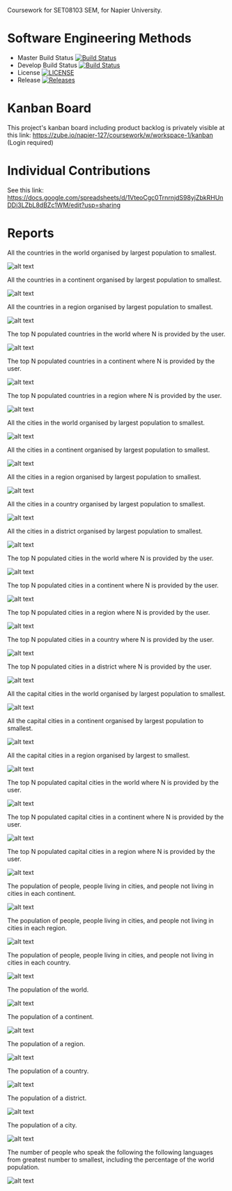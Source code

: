 Coursework for SET08103 SEM, for Napier University.

# Software Engineering Methods

- Master Build Status [![Build Status](https://travis-ci.com/MikhaRohrs/SEMCoursework.svg?branch=master)](https://travis-ci.com/MikhaRohrs/SEMCoursework)
- Develop Build Status [![Build Status](https://travis-ci.com/MikhaRohrs/SEMCoursework.svg?branch=develop)](https://travis-ci.com/MikhaRohrs/SEMCoursework)
- License [![LICENSE](https://img.shields.io/github/license/MikhaRohrs/SEMCoursework.svg?style=flat-square)](https://github.com/MikhaRohrs/SEMCoursework/blob/master/LICENSE)
- Release [![Releases](https://img.shields.io/github/release/MikhaRohrs/SEMCoursework/all.svg?style=flat-square)](https://github.com/MikhaRohrs/SEMCoursework/releases)


# Kanban Board

This project's kanban board including product backlog is privately visible at this link:
https://zube.io/napier-127/coursework/w/workspace-1/kanban (Login required)


# Individual Contributions

See this link:
https://docs.google.com/spreadsheets/d/1VteoCgc0TrnrnjdS98yjZbkRHUnDDi3LZbL8dBZc1WM/edit?usp=sharing


# Reports

All the countries in the world organised by largest population to smallest.

![alt text](https://raw.githubusercontent.com/MikhaRohrs/SEMCoursework/feature/readme-report/report-images/SEM_r1.png "All the countries in the world organised by largest population to smallest.")


All the countries in a continent organised by largest population to smallest.

![alt text](https://raw.githubusercontent.com/MikhaRohrs/SEMCoursework/feature/readme-report/report-images/SEM_r2.png "All the countries in a continent organised by largest population to smallest.")


All the countries in a region organised by largest population to smallest.

![alt text](https://raw.githubusercontent.com/MikhaRohrs/SEMCoursework/feature/readme-report/report-images/SEM_r3.png "All the countries in a region organised by largest population to smallest.")


The top N populated countries in the world where N is provided by the user.

![alt text](https://raw.githubusercontent.com/MikhaRohrs/SEMCoursework/feature/readme-report/report-images/SEM_r4.png "The top N populated countries in the world where N is provided by the user.")


The top N populated countries in a continent where N is provided by the user.

![alt text](https://raw.githubusercontent.com/MikhaRohrs/SEMCoursework/feature/readme-report/report-images/SEM_r5.png "The top N populated countries in a continent where N is provided by the user.")


The top N populated countries in a region where N is provided by the user.

![alt text](https://raw.githubusercontent.com/MikhaRohrs/SEMCoursework/feature/readme-report/report-images/SEM_r6.png "The top N populated countries in a region where N is provided by the user.")


All the cities in the world organised by largest population to smallest.

![alt text](https://raw.githubusercontent.com/MikhaRohrs/SEMCoursework/feature/readme-report/report-images/SEM_r7.png "All the cities in the world organised by largest population to smallest.")


All the cities in a continent organised by largest population to smallest.

![alt text](https://raw.githubusercontent.com/MikhaRohrs/SEMCoursework/feature/readme-report/report-images/SEM_r8.png "All the cities in a continent organised by largest population to smallest.")


All the cities in a region organised by largest population to smallest.

![alt text](https://raw.githubusercontent.com/MikhaRohrs/SEMCoursework/feature/readme-report/report-images/SEM_r9.png "All the cities in a region organised by largest population to smallest.")


All the cities in a country organised by largest population to smallest.

![alt text](https://raw.githubusercontent.com/MikhaRohrs/SEMCoursework/feature/readme-report/report-images/SEM_r10.png "All the cities in a country organised by largest population to smallest.")


All the cities in a district organised by largest population to smallest.

![alt text](https://raw.githubusercontent.com/MikhaRohrs/SEMCoursework/feature/readme-report/report-images/SEM_r11.png "All the cities in a district organised by largest population to smallest.")


The top N populated cities in the world where N is provided by the user.

![alt text](https://raw.githubusercontent.com/MikhaRohrs/SEMCoursework/feature/readme-report/report-images/SEM_r12.png "The top N populated cities in the world where N is provided by the user.")


The top N populated cities in a continent where N is provided by the user.

![alt text](https://raw.githubusercontent.com/MikhaRohrs/SEMCoursework/feature/readme-report/report-images/SEM_r13.png "The top N populated cities in a continent where N is provided by the user.")


The top N populated cities in a region where N is provided by the user.

![alt text](https://raw.githubusercontent.com/MikhaRohrs/SEMCoursework/feature/readme-report/report-images/SEM_r14.png "The top N populated cities in a region where N is provided by the user.")


The top N populated cities in a country where N is provided by the user.

![alt text](https://raw.githubusercontent.com/MikhaRohrs/SEMCoursework/feature/readme-report/report-images/SEM_r15.png "The top N populated cities in a country where N is provided by the user.")


The top N populated cities in a district where N is provided by the user.

![alt text](https://raw.githubusercontent.com/MikhaRohrs/SEMCoursework/feature/readme-report/report-images/SEM_r16.png "The top N populated cities in a district where N is provided by the user.")


All the capital cities in the world organised by largest population to smallest.

![alt text](https://raw.githubusercontent.com/MikhaRohrs/SEMCoursework/feature/readme-report/report-images/SEM_r17.JPG "All the capital cities in the world organised by largest population to smallest.")


All the capital cities in a continent organised by largest population to smallest.

![alt text](https://raw.githubusercontent.com/MikhaRohrs/SEMCoursework/feature/readme-report/report-images/SEM_r18.JPG "All the capital cities in a continent organised by largest population to smallest.")


All the capital cities in a region organised by largest to smallest.

![alt text](https://raw.githubusercontent.com/MikhaRohrs/SEMCoursework/feature/readme-report/report-images/SEM_r19.JPG "All the capital cities in a region organised by largest to smallest.")


The top N populated capital cities in the world where N is provided by the user.

![alt text](https://raw.githubusercontent.com/MikhaRohrs/SEMCoursework/feature/readme-report/report-images/SEM_r20.JPG "The top N populated capital cities in the world where N is provided by the user.")


The top N populated capital cities in a continent where N is provided by the user.

![alt text](https://raw.githubusercontent.com/MikhaRohrs/SEMCoursework/feature/readme-report/report-images/SEM_r21.JPG "The top N populated capital cities in a continent where N is provided by the user.")

The top N populated capital cities in a region where N is provided by the user.

![alt text](https://raw.githubusercontent.com/MikhaRohrs/SEMCoursework/feature/readme-report/report-images/SEM_r22.JPG "The top N populated capital cities in a region where N is provided by the user.")


The population of people, people living in cities, and people not living in cities in each continent.

![alt text](https://raw.githubusercontent.com/MikhaRohrs/SEMCoursework/feature/readme-report/report-images/SEM_r23.JPG "The population of people, people living in cities, and people not living in cities in each continent.")


The population of people, people living in cities, and people not living in cities in each region.

![alt text](https://raw.githubusercontent.com/MikhaRohrs/SEMCoursework/feature/readme-report/report-images/SEM_r24.JPG "The population of people, people living in cities, and people not living in cities in each region.")


The population of people, people living in cities, and people not living in cities in each country.

![alt text](https://raw.githubusercontent.com/MikhaRohrs/SEMCoursework/feature/readme-report/report-images/SEM_r25.JPG "The population of people, people living in cities, and people not living in cities in each country.")



The population of the world.

![alt text](https://raw.githubusercontent.com/MikhaRohrs/SEMCoursework/feature/readme-report/report-images/SEM_r26.JPG "The population of the world.")


The population of a continent.

![alt text](https://raw.githubusercontent.com/MikhaRohrs/SEMCoursework/feature/readme-report/report-images/SEM_r27.JPG "The population of a continent.")


The population of a region.

![alt text](https://raw.githubusercontent.com/MikhaRohrs/SEMCoursework/feature/readme-report/report-images/SEM_r28.JPG "The population of a region.")


The population of a country.

![alt text](https://raw.githubusercontent.com/MikhaRohrs/SEMCoursework/feature/readme-report/report-images/SEM_r29.JPG "The population of a country.")


The population of a district.

![alt text](https://raw.githubusercontent.com/MikhaRohrs/SEMCoursework/feature/readme-report/report-images/SEM_r30.JPG "The population of a district.")


The population of a city.

![alt text](https://raw.githubusercontent.com/MikhaRohrs/SEMCoursework/feature/readme-report/report-images/SEM_r31.JPG "The population of a city.")



The number of people who speak the following the following languages from greatest number to smallest, including the percentage of the world population.

![alt text](https://raw.githubusercontent.com/MikhaRohrs/SEMCoursework/feature/readme-report/report-images/SEM_r32.png "The number of people who speak the following the following languages from greatest number to smallest, including the percentage of the world population.")

